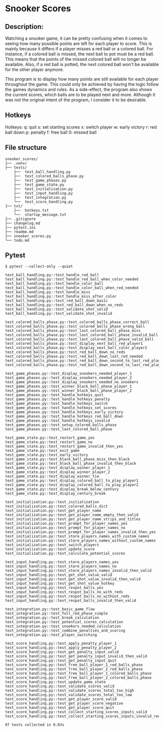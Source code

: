 # Snooker Scores

## Description:

Watching a snooker game, it can be pretty confusing when it comes to seeing how many possible points are left for each player to score. This is mainly because it differs if a player misses a red ball or a colored ball. For instance, if a colored ball is missed, the next ball to pot must be a red ball. This means that the points of the missed colored ball will no longer be available. Also, if a red ball is potted, the next colored ball won't be available for the other player anymore.

This program is to display how many points are still available for each player throughout the game. This could only be achieved by having the logic follow the games dynamics and rules. As a side-effect, the program also shows the current scores, which balls are to be played next and more. Although it was not the original intent of the program, I consider it to be desirable.

## Hotkeys

Hotkeys:
q: quit
s: set starting scores
x: switch player
w: early victory
r: red ball down
p: penalty
f: free ball
0: missed ball

## File structure

    snooker_scores/
    ├── .venv/
    ├── tests/
        ├──  test_ball_handling.py
        ├──  test_colored_balls_phase.py
        ├──  test_game_phases.py
        ├──  test_game_state.py
        ├──  test_initialization.py
        ├──  test_input_handling.py
        ├──  test_integration.py
        └──  test_score_handling.py
    ├── txt/
        ├──  hotkeys.txt
        └──  startup_message.txt
    ├── .gitignore 
    ├── changelog.md 
    ├── pytest.ini 
    ├── readme.md 
    ├── snooker_scores.py 
    └── todo.md

## Pytest

    $ pytest --collect-only --quiet
    
    test_ball_handling.py::test_handle_red_ball
    test_ball_handling.py::test_handle_red_ball_when_color_needed
    test_ball_handling.py::test_handle_color_ball
    test_ball_handling.py::test_handle_color_ball_when_red_needed
    test_ball_handling.py::test_handle_miss
    test_ball_handling.py::test_handle_miss_after_color
    test_ball_handling.py::test_red_ball_down_basic
    test_ball_handling.py::test_red_ball_down_when_no_reds
    test_ball_handling.py::test_validate_shot_valid
    test_ball_handling.py::test_validate_shot_invalid
    
    test_colored_balls_phase.py::test_colored_balls_phase_correct_ball
    test_colored_balls_phase.py::test_colored_balls_phase_wrong_ball
    test_colored_balls_phase.py::test_last_colored_ball_phase_miss
    test_colored_balls_phase.py::test_last_colored_ball_phase_invalid_ball
    test_colored_balls_phase.py::test_last_colored_ball_phase_valid_ball
    test_colored_balls_phase.py::test_display_next_ball_red_player1
    test_colored_balls_phase.py::test_display_next_ball_color_player2
    test_colored_balls_phase.py::test_red_ball_down_no_reds
    test_colored_balls_phase.py::test_red_ball_down_last_red_needed
    test_colored_balls_phase.py::test_red_ball_down_second_to_last_red_player_1
    test_colored_balls_phase.py::test_red_ball_down_second_to_last_red_player_2
    
    test_game_phases.py::test_display_snookers_needed_player_1
    test_game_phases.py::test_display_snookers_needed_player_2
    test_game_phases.py::test_display_snookers_needed_no_snookers
    test_game_phases.py::test_winner_black_ball_phase_player_1
    test_game_phases.py::test_winner_black_ball_phase_player_2
    test_game_phases.py::test_handle_hotkeys_quit
    test_game_phases.py::test_handle_hotkeys_penalty
    test_game_phases.py::test_handle_hotkeys_switch
    test_game_phases.py::test_handle_hotkeys_set_scores
    test_game_phases.py::test_handle_hotkeys_early_victory
    test_game_phases.py::test_handle_hotkeys_red_ball_down
    test_game_phases.py::test_handle_hotkeys_invalid
    test_game_phases.py::test_setup_colored_balls_phase
    test_game_phases.py::test_last_colored_ball_phase
    
    test_game_state.py::test_restart_game_yes
    test_game_state.py::test_restart_game_no
    test_game_state.py::test_restart_game_invalid_then_yes
    test_game_state.py::test_exit_game
    test_game_state.py::test_early_victory
    test_game_state.py::test_black_ball_phase_miss_then_black
    test_game_state.py::test_black_ball_phase_invalid_then_black
    test_game_state.py::test_display_winner_player_1
    test_game_state.py::test_display_winner_player_2
    test_game_state.py::test_display_winner_tie
    test_game_state.py::test_display_colored_ball_to_play_player1
    test_game_state.py::test_display_colored_ball_to_play_player2
    test_game_state.py::test_display_break_below_century
    test_game_state.py::test_display_century_break
    
    test_initialization.py::test_initialization
    test_initialization.py::test_colored_balls_dict
    test_initialization.py::test_get_player_name
    test_initialization.py::test_get_player_name_empty_then_valid
    test_initialization.py::test_get_player_name_strips_and_titles
    test_initialization.py::test_prompt_for_player_names_yes
    test_initialization.py::test_prompt_for_player_names_no
    test_initialization.py::test_prompt_for_player_names_invalid_then_yes
    test_initialization.py::test_store_players_names_with_custom_names
    test_initialization.py::test_store_players_names_without_custom_names
    test_initialization.py::test_switch_players
    test_initialization.py::test_update_score
    test_initialization.py::test_calculate_potential_scores
    
    test_input_handling.py::test_store_players_names_yes
    test_input_handling.py::test_store_players_names_no
    test_input_handling.py::test_store_players_names_invalid_then_valid
    test_input_handling.py::test_get_shot_value_valid
    test_input_handling.py::test_get_shot_value_invalid_then_valid
    test_input_handling.py::test_get_shot_value_hotkey
    test_input_handling.py::test_respot_balls_yes
    test_input_handling.py::test_respot_balls_no_with_reds
    test_input_handling.py::test_respot_balls_no_without_reds
    test_input_handling.py::test_respot_balls_invalid_then_valid
    
    test_integration.py::test_basic_game_flow
    test_integration.py::test_full_red_phase_simple
    test_integration.py::test_break_calculation
    test_integration.py::test_potential_scores_calculation
    test_integration.py::test_snookers_needed_calculation
    test_integration.py::test_combine_penalties_and_scoring
    test_integration.py::test_player_switching
    
    test_score_handling.py::test_apply_penalty_player_1
    test_score_handling.py::test_apply_penalty_player_2
    test_score_handling.py::test_get_penalty_input_valid
    test_score_handling.py::test_get_penalty_input_invalid_then_valid
    test_score_handling.py::test_get_penalty_input_quit
    test_score_handling.py::test_free_ball_player_1_red_balls_phase
    test_score_handling.py::test_free_ball_player_2_red_balls_phase
    test_score_handling.py::test_free_ball_player_1_colored_balls_phase
    test_score_handling.py::test_free_ball_player_2_colored_balls_phase
    test_score_handling.py::test_update_game_state
    test_score_handling.py::test_validate_scores_valid
    test_score_handling.py::test_validate_scores_total_too_high
    test_score_handling.py::test_validate_scores_total_too_low
    test_score_handling.py::test_get_player_score_valid
    test_score_handling.py::test_get_player_score_negative
    test_score_handling.py::test_get_player_score_quit
    test_score_handling.py::test_collect_starting_scores_inputs_valid
    test_score_handling.py::test_collect_starting_scores_inputs_invalid_red_balls

    97 tests collected in 0.03s
